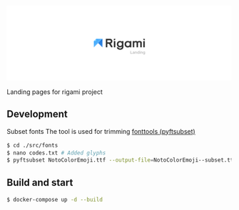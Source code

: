 ![Logo](docs/readme-header.png)

Landing pages for rigami project

## Development

Subset fonts
The tool is used for trimming [fonttools (pyftsubset)](https://github.com/fonttools/fonttools)
```bash
$ cd ./src/fonts
$ nano codes.txt # Added glyphs
$ pyftsubset NotoColorEmoji.ttf --output-file=NotoColorEmoji--subset.ttf --unicodes-file=codes.txt
```

## Build and start
```bash
$ docker-compose up -d --build
```

